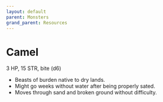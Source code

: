 ```yaml
---
layout: default
parent: Monsters
grand_parent: Resources
---
```


# Camel

3 HP, 15 STR, bite (d6)  

- Beasts of burden native to dry lands.  
- Might go weeks without water after being properly sated.  
- Moves through sand and broken ground without difficulty.  


